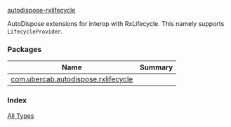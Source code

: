 [autodispose-rxlifecycle](./index.md)

AutoDispose extensions for interop with RxLifecycle. This namely supports `LifecycleProvider`.

### Packages

| Name | Summary |
|---|---|
| [com.ubercab.autodispose.rxlifecycle](com.ubercab.autodispose.rxlifecycle/index.md) |  |

### Index

[All Types](alltypes/index.md)